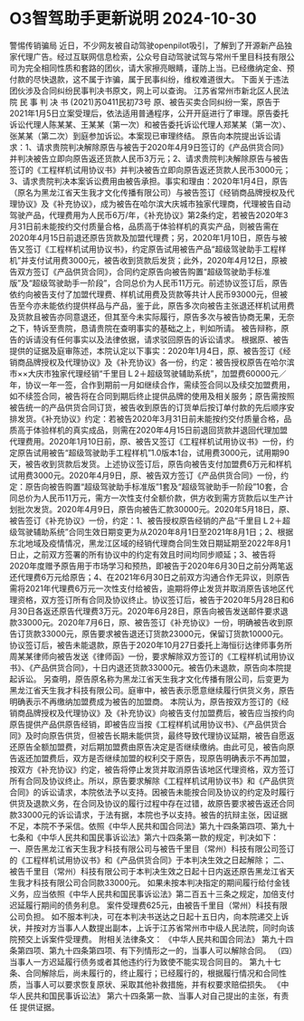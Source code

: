 O3智驾助手更新说明 2024-10-30
========================
警惕传销骗局
近日，不少网友被自动驾驶openpilot吸引，了解到了开源新产品独家代理广告。经过互联网信息检索，公众号自动驾驶试驾与常州千里目科技有限公司为完全相同性质和套路的团伙，请大家擦亮眼睛，谨防上当。已经缴纳定金、预付款的尽快退款，这不属于诈骗，属于民事纠纷，维权难道很大。
下面关于违法团伙涉及合同纠纷民事判决书原文，网上可以查询。
江苏省常州市新北区人民法院
民 事 判 决 书
(2021)苏0411民初73号
原、被告买卖合同纠纷一案，原告于2021年1月5日立案受理后，依法适用普通程序，公开开庭进行了审理。原告委托诉讼代理人陈某某、王某某（第一次）和被告委托诉讼代理人郑某某（第一次）、张某某（第二次）到庭参加诉讼。本案现已审理终结。
原告向本院提出诉讼请求：1、请求贵院判决解除原告与被告于2020年4月9日签订的《产品供货合同》并判决被告立即向原告返还货款人民币3万元；2、请求贵院判决解除原告与被告签订的《工程样机试用协议书》并判决被告立即向原告返还货款人民币3000元；3、请求贵院判决本案诉讼费用由被告承担。事实和理由：2020年1月4日，原告（原名为黑龙江省天生我才文化传播有限公司）与被告签订《经销商品牌授权及代理协议》及《补充协议》，成为被告在哈尔滨大庆城市独家代理商，代理被告自动驾驶产品，代理费用为人民币6万/年，《补充协议》第2条约定，若被告2020年3月31日前未能按约交付质量合格，品质高于体验样机的真实产品，则被告需在2020年4月15日前退还原告货款及加盟代理费；另，2020年1月10日，原告与被告又签订《工程样机试用协议书》，约定原告试用被告产品“超级驾驶助手工程样机”并支付试用费3000元，被告收到货款后发货；此外，2020年4月12日，原被告双方签订《产品供货合同》，合同约定原告向被告购置“超级驾驶助手标准版”及“超级驾驶助手一阶段”，合同总价为人民币11万元。前述协议签订后，原告依约向被告支付了加盟代理费、样机试用费及货款等共计人民币93000元，但被告至今亦未能依约提供样品与产品，鉴于此，原告多次向被告主张退还样机试用费及货款且被告亦同意退还，但其至今未实际履行，原告多次与被告协商无果，无奈之下，特诉至贵院，恳请贵院在查明事实的基础之上，判如所请。
被告辩称，原告的诉请没有任何事实以及法律依据，请求驳回原告的诉讼请求。
根据原、被告提供的证据及庭审陈述，本院认定以下事实：2020年1月4日，原、被告签订《经销商品牌授权及代理协议》及《补充协议》各一份，约定：被告授权原告在哈尔滨市××大庆市独家代理经销“千里目Ｌ2＋超级驾驶辅助系统”，加盟费60000元／年，协议一年一签，合作到期前一月如继续合作，需续签合同以及续交加盟费用，如不续签合同，被告将在合同到期后终止提供品牌的使用及相关服务；原告需按照被告统一的产品供货合同订货，被告收到原告的订货单后按订单付款的先后顺序安排发货。《补充协议》约定：若被告2020年3月31日前未能按约交付质量合格，品质高于体验样机的真实成品，则需在2020年4月15日前退回货款并退回代理加盟代理费用。2020年1月10日前，原、被告又签订《工程样机试用协议书》一份，约定原告试用被告“超级驾驶助手工程样机”1.0版本1台，试用费3000元，试用期90天，被告收到货款后发货。上述协议签订后，原告向被告支付加盟费6万元和样机试用费3000元。2020年4月9日，原、被告双方签订《产品供货合同》一份，约定：原告向被告购置“超级驾驶助手标准版”1套及“超级驾驶助手一阶段”10套，合同总价为人民币11万元，需方一次性支付全额价款，供方收到需方货款后以生产计划批次发货。2020年4月9日，原告向被告汇款30000元。2020年5月18日，原、被告签订《补充协议》一份，约定：1、被告授权原告经销的产品“千里目Ｌ2＋超级驾驶辅助系统”合同生效日期变更为从2020年8月1日至2021年8月1日；2、根据东北地域及疫情情况，黑龙江区域的经销代理商合同生效日期延期至2022年8月1日止，之前双方签署的所有协议中的约定有效且时间均同步顺延；3、被告将2020年度赠予原告用于市场学习和预热，即被告于2020年6月30日之前分两笔返还代理费6万元给原告；4、在2021年6月30日之前双方沟通合作无异议，则原告需将2021年代理费6万元一次性支付给被告，逾期将停止发货并取消原告该地区代理资格，双方签订所有合同及协议终止。协议签订后，被告于2020年5月28日和6月30日各返还原告代理费3万元。2020年6月28日，原告向被告发送邮件要求退款33000元。2020年7月6日，原、被告签订《补充协议》一份，明确被告收到原告订货款33000元，原告要求被告退还订货款23000元，保留订货款10000元。协议签订后，被告未能退款，原告于2020年10月27日委托上海恒衍达律师事务所周某某律师向被告发送《律师函》一份，要求解除双方签订的《工程样机试用协议书》、《产品供货合同》，十日内退还货款33000元。被告仍未退款，原告向本院提起诉讼。
另查明，原告原名称为黑龙江省天生我才文化传播有限公司，后变更为黑龙江省天生我才科技有限公司。庭审中，被告表示愿意继续履行供货义务，原告明确表示不再缴纳加盟费成为被告的加盟商。
本院认为，原告按双方签订的《经销商品牌授权及代理协议》及《补充协议》向被告支付加盟费后，被告应当按约向原告提供产品供原告经销，即被告应当按《工程样机试用协议书》、《产品供货合同》及时向原告供货，但被告长期未能供货，最终导致代理协议延期，被告自愿返还原告全额加盟费，对后期加盟费由原告决定是否继续缴纳。由此可见，被告向原告返还加盟费后，双方是否继续加盟的权利交于原告，现原告明确表示不再加盟，按双方《补充协议》约定，被告将停止发货并取消原告该地区代理资格，双方签订所有合同及协议终止。所以，原告要求解除《工程样机试用协议书》和《产品供货合同》的诉讼请求，本院依法予以支持。因被告未能按合同及协议的约定及时履行供货及退款义务，在合同及协议的履行过程中存在过错，故原告要求被告返还合同款33000元的诉讼请求，于法有据，本院也予以支持。被告的抗辩主张，因证据不足，本院不予采信。依照《中华人民共和国合同法》第九十四条第四项、第九十七条和《中华人民共和国民事诉讼法》第六十四条第一款的规定，判决如下：
一、原告黑龙江省天生我才科技有限公司与被告千里目（常州）科技有限公司签订的《工程样机试用协议书》和《产品供货合同》于本判决生效之日起解除；
二、被告千里目（常州）科技有限公司于本判决生效之日起十日内返还原告黑龙江省天生我才科技有限公司合同款33000元。
如果未按本判决指定的期间履行给付金钱义务，应当依照《中华人民共和国民事诉讼法》第二百五十三条之规定，加倍支付迟延履行期间的债务利息。
案件受理费625元，由被告千里目（常州）科技有限公司负担。
如不服本判决，可在本判决书送达之日起十五日内，向本院递交上诉状，并按对方当事人人数提出副本，上诉于江苏省常州市中级人民法院，同时向该院预交上诉案件受理费。
附相关法律条文：
《中华人民共和国合同法》
第九十四条第四项、第九十四条第四项、有下列情形之一的，当事人可以解除合同。
（四）当事人一方迟延履行债务或者其他违约行为致使不能实现合同目的。
第九十七条、合同解除后，尚未履行的，终止履行；已经履行的，根据履行情况和合同性质，当事人可以要求恢复原状、采取其他补救措施，并有权要求赔偿损失。
《中华人民共和国民事诉讼法》
第六十四条第一款、当事人对自己提出的主张，有责任
提供证据。
